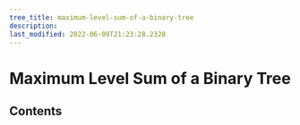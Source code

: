 ```yaml
---
tree_title: maximum-level-sum-of-a-binary-tree
description: 
last_modified: 2022-06-09T21:23:28.2328
---
```


# Maximum Level Sum of a Binary Tree

## Contents
